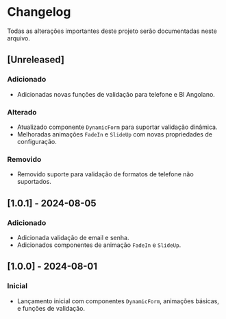 # Changelog

Todas as alterações importantes deste projeto serão documentadas neste arquivo.



## [Unreleased]

### Adicionado
- Adicionadas novas funções de validação para telefone e BI Angolano.

### Alterado
- Atualizado componente `DynamicForm` para suportar validação dinâmica.
- Melhoradas animações `FadeIn` e `SlideUp` com novas propriedades de configuração.

### Removido
- Removido suporte para validação de formatos de telefone não suportados.

## [1.0.1] - 2024-08-05

### Adicionado
- Adicionada validação de email e senha.
- Adicionados componentes de animação `FadeIn` e `SlideUp`.

## [1.0.0] - 2024-08-01

### Inicial
- Lançamento inicial com componentes `DynamicForm`, animações básicas, e funções de validação.

